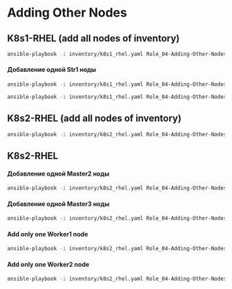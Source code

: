 # Adding Other Nodes

## K8s1-RHEL (add all nodes of inventory)
```bash
ansible-playbook -i inventory/k8s1_rhel.yaml Role_04-Adding-Other-Nodes.yaml -b
```

#### Добавление одной Str1 ноды
```bash
ansible-playbook -i inventory/k8s1_rhel.yaml Role_04-Adding-Other-Nodes.yaml -b --extra-vars "added_node=k8s1-rhel-str-n01.fillswim.local"
```
```bash
ansible-playbook -i inventory/k8s1_rhel.yaml Role_04-Adding-Other-Nodes.yaml -b --extra-vars "added_node=k8s1-rhel-str-n02.fillswim.local"
```


## K8s2-RHEL (add all nodes of inventory)
```bash
ansible-playbook -i inventory/k8s2_rhel.yaml Role_04-Adding-Other-Nodes.yaml -b
```



## K8s2-RHEL
#### Добавление одной Master2 ноды
```bash
ansible-playbook -i inventory/k8s2_rhel.yaml Role_04-Adding-Other-Nodes.yaml -b --extra-vars "added_node=k8s2-rhel-master2.fillswim.local"
```

#### Добавление одной Master3 ноды
```bash
ansible-playbook -i inventory/k8s2_rhel.yaml Role_04-Adding-Other-Nodes.yaml -b --extra-vars "added_node=k8s2-rhel-master3.fillswim.local"
```

#### Add only one Worker1 node
```bash
ansible-playbook -i inventory/k8s2_rhel.yaml Role_04-Adding-Other-Nodes.yaml -b --extra-vars "added_node=k8s2-rhel-worker1.fillswim.local"
```

#### Add only one Worker2 node
```bash
ansible-playbook -i inventory/k8s2_rhel.yaml Role_04-Adding-Other-Nodes.yaml -b --extra-vars "added_node=k8s2-rhel-worker2.fillswim.local"
```